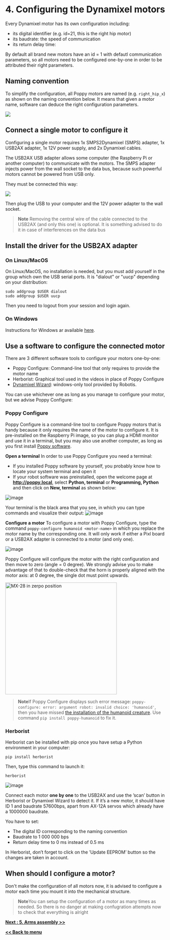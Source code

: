 
# 4. Configuring the Dynamixel motors

Every Dynamixel motor has its own configuration including:
* its digital identifier (e.g. id=21, this is the right hip motor)
* its baudrate: the speed of communication
* its return delay time:

By default all brand new motors have an id = 1 with defautl communication parameters, so all motors need to be configured one-by-one in order to be attributed their right parameters.

## Naming convention
To simplify the configuration, all Poppy motors are named (e.g. `right_hip_x`) as shown on the naming convention below. It means that given a motor name, software can deduce the right configuration parameters.

![](../../img/humanoid/humanoid-motors.png)

## Connect a single motor to configure it
Configuring a single motor requires 1x SMPS2Dynamixel (SMPS) adapter, 1x USB2AX adapter, 1x 12V power supply, and 2x Dynamixel cables.

The USB2AX USB adapter allows some computer (the Raspberry Pi or another computer) to communicate with the motors. The SMPS adapter injects power from the wall socket to the data bus, because such powerful motors cannot be powered from USB only.

They must be connected this way:

![](img/dynamixel-setup.jpg)

Then plug the USB to your computer and the 12V power adapter to the wall socket.

> **Note** Removing the central wire of the cable connected to the USB2AX (and only this one) is optional. It is something advised to do it in case of interferences on the data bus

## Install the driver for the USB2AX adapter
### On Linux/MacOS
On Linux/MacOS, no installation is needed, but you must add yourself in the group which own the USB serial ports. It is "dialout" or "uucp" depending on your distribution:

    sudo addgroup $USER dialout
    sudo addgroup $USER uucp

Then you need to logout from your session and login again.

### On Windows
Instructions for Windows ar available [here](http://www.xevelabs.com/doku.php?id=product:usb2ax:quickstart).

## Use a software to configure the connected motor

There are 3 different software tools to configure your motors one-by-one:
-   Poppy Configure: Command-line tool that only requires to provide the motor name
-   Herborist: Graphical tool used in the videos in place of Poppy Configure
-   [Dynamixel Wizard](http://support.robotis.com/en/software/roboplus/dynamixel_monitor/quickstart/dynamixel_monitor_connection.htm): windows-only tool provided by Robotis.

You can use whichever one as long as you manage to configure your motor, but we advise Poppy Configure:

### Poppy Configure
Poppy Configure is a command-line tool to configure Poppy motors that is handy because it only requires the name of the motor to configure it.
It is pre-installed on the Raspberry Pi image, so you can plug a HDMI monitor and use it in a terminal, but you may also use another computer, as long as you first install [Poppy software](../../installation/poppy-softwares.md).

**Open a terminal**
In order to use Poppy Configure you need a terminal:
* If you installed Poppy software by yourself, you probably know how to locate your system terminal and open it
* If your robot software was preinstalled, open the welcome page at **http://poppy.local**, select **Python, terminal** or **Programming, Python** and then click on **New, terminal** as shown below:

![image](../../img/jupyter/open-terminal.jpg)

Your terminal is the black area that you see, in which you can type commands and visualize their output:
![image](../../img/jupyter/terminal.jpg)


**Configure a motor**
To configure a motor with Poppy Configure, type the command `poppy-configure humanoid <motor-name>` in which you replace the motor name by the corresponding one. It will only work if either a Pixl board or a USB2AX adapter is connected to a motor (and only one).

![image](img/poppy-configure-humanoid.png)

Poppy Configure will configure the motor with the right configuration and then move to zero (angle = 0 degree). We strongly advise you to make advantage of that to double-check that the horn is properly aligned with the motor axis: at 0 degree, the single dot must point upwards.

<img src="../../img/humanoid/mx28-zero.jpg" title="MX-28 in zerpo position" style="width: 350px;" />

> **Note**If Poppy Configure displays such error message: `poppy-configure: error: argument robot: invalid choice: 'humanoid'`, then you have missed [the installation of the humanoid creature](../../installation/poppy-softwares.md). Use command `pip install poppy-humanoid` to fix it.

### Herborist
Herborist can be installed with pip once you have setup a Python environment in your computer:
```
pip install herborist
```    

Then, type this command to launch it:
```
herborist
```

![image](img/herborist.png)

Connect each motor **one by one** to the USB2AX and use the ’scan’ button in Herborist or Dynamixel Wizard to detect it. If it’s a new motor, it should have ID 1 and baudrate 57600bps, apart from AX-12A servos which already have a 1000000 baudrate.

You have to set:
-   The digital ID corresponding to the naming convention
-   Baudrate to 1 000 000 bps
-   Return delay time to 0 ms instead of 0.5 ms

In Herborist, don’t forget to click on the ’Update EEPROM’ button so the changes are taken in account.

## When should I configure a motor?

Don't make the configuration of all motors now, it is advised to configure a motor each time you mount it into the mechanical structure.

> **Note**You can setup the configuration of a motor as many times as needed. So there is no danger at making confugration attempts now to check that everything is alright

[**Next : 5. Arms assembly >>**](arms_assembly.md)

[**<< Back to menu**](README.md)
